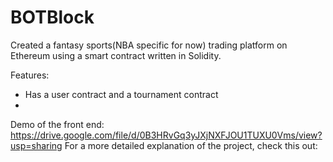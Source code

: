 # BOTBlock
Created a fantasy sports(NBA specific for now) trading platform on Ethereum using a smart contract written in Solidity.

Features:
- Has a user contract and a tournament contract
- 

Demo of the front end: https://drive.google.com/file/d/0B3HRvGq3yJXjNXFJOU1TUXU0Vms/view?usp=sharing
For a more detailed explanation of the project, check this out: 

